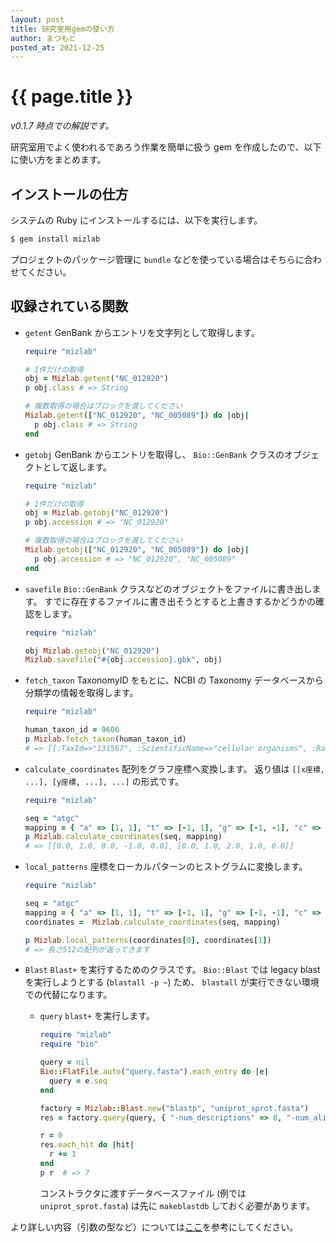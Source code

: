 ```yaml
---
layout: post
title: 研究室用gemの使い方
author: まつもと
posted_at: 2021-12-25
---
```


# {{ page.title }}

_v0.1.7 時点での解説です。_

研究室用でよく使われるであろう作業を簡単に扱う gem を作成したので、以下に使い方をまとめます。

## インストールの仕方

システムの Ruby にインストールするには、以下を実行します。

```sh
$ gem install mizlab
```

プロジェクトのパッケージ管理に `bundle` などを使っている場合はそちらに合わせてください。

## 収録されている関数

- `getent`
    GenBank からエントリを文字列として取得します。
    ```ruby
    require "mizlab"

    # 1件だけの取得
    obj = Mizlab.getent("NC_012920")
    p obj.class # => String
    
    # 複数取得の場合はブロックを渡してください
    Mizlab.getent(["NC_012920", "NC_005089"]) do |obj|
      p obj.class # => String
    end
    ```
    
- `getobj`
    GenBank からエントリを取得し、 `Bio::GenBank` クラスのオブジェクトとして返します。
    ```ruby
    require "mizlab"

    # 1件だけの取得
    obj = Mizlab.getobj("NC_012920")
    p obj.accession # => "NC_012920"
    
    # 複数取得の場合はブロックを渡してください
    Mizlab.getobj(["NC_012920", "NC_005089"]) do |obj|
      p obj.accession # => "NC_012920", "NC_005089"
    end
    ```

- `savefile`
    `Bio::GenBank` クラスなどのオブジェクトをファイルに書き出します。
    すでに存在するファイルに書き出そうとすると上書きするかどうかの確認をします。
    ```ruby
    require "mizlab"

    obj Mizlab.getobj("NC_012920")
    Mizlab.savefile("#{obj.accession}.gbk", obj)
    ```

- `fetch_taxon`
    TaxonomyID をもとに、NCBI の Taxonomy データベースから分類学の情報を取得します。
    ```ruby
    require "mizlab"

    human_taxon_id = 9606
    p Mizlab.fetch_taxon(human_taxon_id)
    # => [{:TaxId=>"131567", :ScientificName=>"cellular organisms", :Rank=>"no rank"}, {:TaxId=>"2759", :ScientificName=>"Eukaryota", :Rank=>"superkingdom"}, {:TaxId=>"33154", :ScientificName=>"Opisthokonta", :Rank=>"clade"}, {:TaxId=>"33208", :ScientificName=>"Metazoa", :Rank=>"kingdom"}, {:TaxId=>"6072", :ScientificName=>"Eumetazoa", :Rank=>"clade"}, {:TaxId=>"33213", :ScientificName=>"Bilateria", :Rank=>"clade"}, {:TaxId=>"33511", :ScientificName=>"Deuterostomia", :Rank=>"clade"}, {:TaxId=>"7711", :ScientificName=>"Chordata", :Rank=>"phylum"}, {:TaxId=>"89593", :ScientificName=>"Craniata", :Rank=>"subphylum"}, {:TaxId=>"7742", :ScientificName=>"Vertebrata", :Rank=>"clade"}, {:TaxId=>"7776", :ScientificName=>"Gnathostomata", :Rank=>"clade"}, {:TaxId=>"117570", :ScientificName=>"Teleostomi", :Rank=>"clade"}, {:TaxId=>"117571", :ScientificName=>"Euteleostomi", :Rank=>"clade"}, {:TaxId=>"8287", :ScientificName=>"Sarcopterygii", :Rank=>"superclass"}, {:TaxId=>"1338369", :ScientificName=>"Dipnotetrapodomorpha", :Rank=>"clade"}, {:TaxId=>"32523", :ScientificName=>"Tetrapoda", :Rank=>"clade"}, {:TaxId=>"32524", :ScientificName=>"Amniota", :Rank=>"clade"}, {:TaxId=>"40674", :ScientificName=>"Mammalia", :Rank=>"class"}, {:TaxId=>"32525", :ScientificName=>"Theria", :Rank=>"clade"}, {:TaxId=>"9347", :ScientificName=>"Eutheria", :Rank=>"clade"}, {:TaxId=>"1437010", :ScientificName=>"Boreoeutheria", :Rank=>"clade"}, {:TaxId=>"314146", :ScientificName=>"Euarchontoglires", :Rank=>"superorder"}, {:TaxId=>"9443", :ScientificName=>"Primates", :Rank=>"order"}, {:TaxId=>"376913", :ScientificName=>"Haplorrhini", :Rank=>"suborder"}, {:TaxId=>"314293", :ScientificName=>"Simiiformes", :Rank=>"infraorder"}, {:TaxId=>"9526", :ScientificName=>"Catarrhini", :Rank=>"parvorder"}, {:TaxId=>"314295", :ScientificName=>"Hominoidea", :Rank=>"superfamily"}, {:TaxId=>"9604", :ScientificName=>"Hominidae", :Rank=>"family"}, {:TaxId=>"207598", :ScientificName=>"Homininae", :Rank=>"subfamily"}, {:TaxId=>"9605", :ScientificName=>"Homo", :Rank=>"genus"}]
    ```

- `calculate_coordinates`
    配列をグラフ座標へ変換します。
    返り値は `[[x座標, ...], [y座標, ...], ...]` の形式です。
    ```ruby
    require "mizlab"

    seq = "atgc"
    mapping = { "a" => [1, 1], "t" => [-1, 1], "g" => [-1, -1], "c" => [1, -1] }
    p Mizlab.calculate_coordinates(seq, mapping)
    # => [[0.0, 1.0, 0.0, -1.0, 0.0], [0.0, 1.0, 2.0, 1.0, 0.0]]
    ```

- `local_patterns`
    座標をローカルパターンのヒストグラムに変換します。
    ```ruby
    require "mizlab"

    seq = "atgc"
    mapping = { "a" => [1, 1], "t" => [-1, 1], "g" => [-1, -1], "c" => [1, -1] }
    coordinates =  Mizlab.calculate_coordinates(seq, mapping)

    p Mizlab.local_patterns(coordinates[0], coordinates[1])
    # => 長さ512の配列が返ってきます
    ```

- `Blast`
    `Blast+` を実行するためのクラスです。
    `Bio::Blast` では legacy blast を実行しようとする (`blastall -p ~`) ため、 `blastall` が実行できない環境での代替になります。

    - `query`
        `blast+` を実行します。

        ```ruby
        require "mizlab"
        require "bio"
        
        query = nil
        Bio::FlatFile.auto("query.fasta").each_entry do |e|
          query = e.seq
        end

        factory = Mizlab::Blast.new("blastp", "uniprot_sprot.fasta")
        res = factory.query(query, { "-num_descriptions" => 8, "-num_alignments" => 7 })

        r = 0
        res.each_hit do |hit|
          r += 1
        end
        p r  # => 7
        ```

        コンストラクタに渡すデータベースファイル (例では `uniprot_sprot.fasta`) は先に `makeblastdb` しておく必要があります。

より詳しい内容（引数の型など）については[ここ](https://mizlab.github.io/Mizlab-ruby/Mizlab.html)を参考にしてください。
